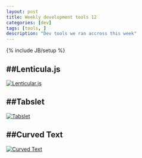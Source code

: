 ```yaml
---
layout: post
title: Weekly development tools 12
categories: [dev]
tags: [tools, ]
description: "Dev tools we ran accross this week"
---
```

{% include JB/setup %}

##Lenticula.js
- 

[![Lenticular.js](http://haveidols.com/grabs/Screen%20Shot%202014-09-01%20at%2011.18.42.png)](http://lenticular.attasi.com)

##Tabslet
- 

[![Tabslet](http://haveidols.com/grabs/Screen%20Shot%202014-09-01%20at%2011.20.21.png)](http://vdw.github.io/Tabslet)

##Curved Text
- 

[![Curved Text](http://haveidols.com/grabs/Screen%20Shot%202014-09-01%20at%2011.22.15.png)](http://www.olivermusebrink.de/beta/curvedtext)